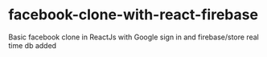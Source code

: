 # facebook-clone-with-react-firebase
Basic facebook clone in ReactJs with Google sign in and firebase/store real time db added
